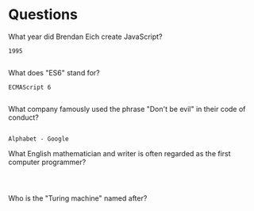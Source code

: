 # Questions

What year did Brendan Eich create JavaScript?

```
1995


```

What does "ES6" stand for?

```
ECMAScript 6


```

What company famously used the phrase "Don't be evil" in their code of conduct?

```

Alphabet - Google

```

What English mathematician and writer is often regarded as the first computer programmer?

```



```

Who is the "Turing machine" named after?

```



```
